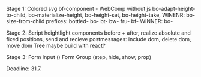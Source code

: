 Stage 1:
Colored svg
bf-component - WebComp without js
bo-adapt-height-to-child, bo-materialize-height, bo-height-set, bo-height-take, WINENR: bo-size-from-child
prefixes: bottled- bo- bt- bw- fru- bf- WINNER: bo-

Stage 2:
Script heightlight components before + after, realize absolute and fixed positions, send and recieve postmessages: include dom, delete dom, move dom
Tree maybe build with react? 

Stage 3:
Form Input ()
Form Group (step, hide, show, prop)

Deadline: 31.7.
